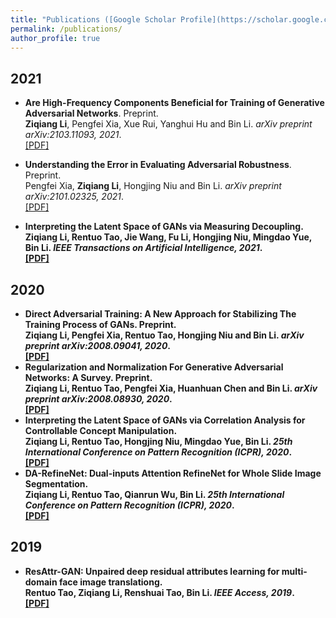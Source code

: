 ```yaml
---
title: "Publications ([Google Scholar Profile](https://scholar.google.com.hk/citations?user=mj5a8WgAAAAJ&hl))"
permalink: /publications/
author_profile: true
---
```

## 2021
* <b>Are High-Frequency Components Beneficial for Training of Generative Adversarial Networks</b>. Preprint.<br>
 <b>Ziqiang Li</b>, Pengfei Xia, Xue Rui, Yanghui Hu and Bin Li. <i>arXiv preprint  arXiv:2103.11093, 2021</i>. <br>
[[PDF]](https://arxiv.org/abs/2103.11093)

* <b>Understanding the Error in Evaluating Adversarial Robustness</b>. Preprint. <br>
Pengfei Xia, <b>Ziqiang Li</b>, Hongjing Niu and Bin Li. <i>arXiv preprint arXiv:2101.02325, 2021</i>. <br>
[[PDF]](https://arxiv.org/abs/2101.02325)

* <b>Interpreting the Latent Space of GANs via Measuring Decoupling. <br>
<b>Ziqiang Li</b>, Rentuo Tao, Jie Wang, Fu Li, Hongjing Niu, Mingdao Yue, Bin Li. <i>IEEE Transactions on Artificial Intelligence, 2021</i>. <br>
[[PDF]](https://ieeexplore.ieee.org/document/9399843)

## 2020
* <b>Direct Adversarial Training: A New Approach for Stabilizing The Training Process of GANs</b>. Preprint. <br>
<b>Ziqiang Li</b>, Pengfei Xia, Rentuo Tao, Hongjing Niu and Bin Li. <i>arXiv preprint arXiv:2008.09041, 2020</i>. <br>
[[PDF]](https://arxiv.org/pdf/2008.09041)
* <b>Regularization and Normalization For Generative Adversarial Networks: A Survey</b>. Preprint. <br>
<b>Ziqiang Li</b>, Rentuo Tao, Pengfei Xia, Huanhuan Chen and Bin Li. <i>arXiv preprint arXiv:2008.08930, 2020</i>. <br>
[[PDF]](https://arxiv.org/pdf/2008.08930)
* <b>Interpreting the Latent Space of GANs via Correlation Analysis for Controllable Concept Manipulation</b>. <br>
<b>Ziqiang Li</b>, Rentuo Tao, Hongjing Niu, Mingdao Yue, Bin Li. <i>25th International Conference on Pattern Recognition (ICPR), 2020</i>. <br>
[[PDF]](https://arxiv.org/pdf/2006.10132)
* <b>DA-RefineNet: Dual-inputs Attention RefineNet for Whole Slide Image Segmentation</b>. <br>
<b>Ziqiang Li</b>, Rentuo Tao, Qianrun Wu, Bin Li. <i>25th International Conference on Pattern Recognition (ICPR), 2020</i>. <br>
[[PDF]](https://arxiv.org/pdf/1907.06358)

## 2019
* <b>ResAttr-GAN: Unpaired deep residual attributes learning for multi-domain face image translationg</b>. <br>
Rentuo Tao, <b>Ziqiang Li</b>, Renshuai Tao, Bin Li. <i>IEEE Access, 2019</i>. <br>
[[PDF]](https://ieeexplore.ieee.org/document/8836502?denied=)

